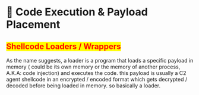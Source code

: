 # 🔧 Code Execution & Payload Placement

## <mark style="color:red;">Shellcode Loaders / Wrappers</mark>

As the name suggests, a loader is a program that loads a specific payload in memory ( could be its own memory or the memory of another process, A.K.A: code injection) and executes the code. this payload is usually a C2 agent shellcode in an encrypted / encoded format which gets decrypted / decoded before being loaded in memory. so basically a loader.



